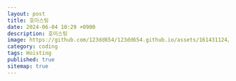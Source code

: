 ```yaml
---
layout: post
title: 호이스팅
date: 2024-06-04 10:29 +0900
description: 호이스팅
image: https://github.com/123dd654/123dd654.github.io/assets/161431124/4d500b6f-80ce-4566-9f13-f861f80b263a
category: coding
tags: Hoisting
published: true
sitemap: true
---
```









